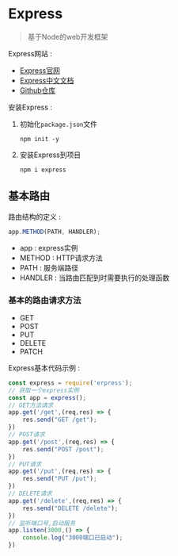 # Express

> 基于Node的web开发框架

Express网站 :

* [Express官网](http://expressjs.com/)
* [Express中文文档](https://www.expressjs.com.cn/)
* [Github仓库](https://github.com/expressjs/express)

安装Express :

1. 初始化`package.json`文件

   ```
   npm init -y
   ```

2. 安装Express到项目

   ```
   npm i express
   ```

## 基本路由

路由结构的定义 :

```js
app.METHOD(PATH, HANDLER);
```

* app : express实例
* METHOD : HTTP请求方法
* PATH : 服务端路径
* HANDLER : 当路由匹配到时需要执行的处理函数

### 基本的路由请求方法

* GET
* POST
* PUT 
* DELETE
* PATCH

Express基本代码示例 :

```js
const express = require('erpress');
// 获取一个express实例
const app = express();
// GET方法请求
app.get('/get',(req,res) => {
    res.send("GET /get");
})
// POST请求
app.get('/post',(req,res) => {
    res.send("POST /post");
})
// PUT请求
app.get('/put',(req,res) => {
    res.send("PUT /put");
})
// DELETE请求
app.get('/delete',(req,res) => {
    res.send("DELETE /delete");
})
// 监听端口号,启动服务
app.listen(3000,() => {
    console.log("3000端口已启动");
})
```

